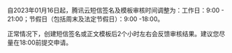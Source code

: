 
自2023年01月16日起，腾讯云短信签名及模板审核时间调整为：工作日：9:00 - 21:00；节假日（包括周末及法定节假日）：9:00 -18:00。

正常情况下，创建短信签名或正文模板后2个小时左右会反馈审核结果。建议您尽量在18:00前提交申请。
